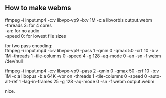 How to make webms
-----------------

ffmpeg -i input.mp4 -c:v libvpx-vp9 -b:v 1M -c:a libvorbis output.webm  
-threads 3: for 4 cores   
-an: for no audio  
-speed 0: for lowest file sizes  

for two pass encoding:  
ffmpeg -i input.mp4 -c:v libvpx-vp9 -pass 1 -qmin 0 -qmax 50 -crf 10 -b:v 1M -threads 1 -tile-columns 0 -speed 4 -g 128 -aq-mode 0 -an -sn -f webm /dev/null  

ffmpeg -i input.mp4 -c:v libvpx-vp9 -pass 2 -qmin 0 -qmax 50 -crf 10 -b:v 1M -c:a libopus -b:a 64K -vbr on -threads 1 -tile-columns 0 -speed 0 -auto-alt-ref 1 -lag-in-frames 25 -g 128 -aq-mode 0 -sn -f webm output.webm  

nice.
